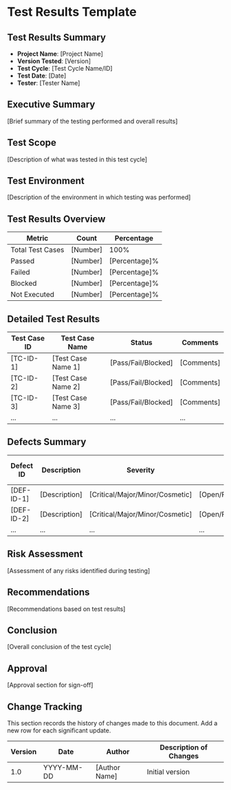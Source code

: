 # Test Results Template

## Test Results Summary
- **Project Name**: [Project Name]
- **Version Tested**: [Version]
- **Test Cycle**: [Test Cycle Name/ID]
- **Test Date**: [Date]
- **Tester**: [Tester Name]

## Executive Summary
[Brief summary of the testing performed and overall results]

## Test Scope
[Description of what was tested in this test cycle]

## Test Environment
[Description of the environment in which testing was performed]

## Test Results Overview
| Metric | Count | Percentage |
|--------|-------|------------|
| Total Test Cases | [Number] | 100% |
| Passed | [Number] | [Percentage]% |
| Failed | [Number] | [Percentage]% |
| Blocked | [Number] | [Percentage]% |
| Not Executed | [Number] | [Percentage]% |

## Detailed Test Results
| Test Case ID | Test Case Name | Status | Comments |
|--------------|----------------|--------|----------|
| [TC-ID-1] | [Test Case Name 1] | [Pass/Fail/Blocked] | [Comments] |
| [TC-ID-2] | [Test Case Name 2] | [Pass/Fail/Blocked] | [Comments] |
| [TC-ID-3] | [Test Case Name 3] | [Pass/Fail/Blocked] | [Comments] |
| ... | ... | ... | ... |

## Defects Summary
| Defect ID | Description | Severity | Status | Related Test Case |
|-----------|-------------|----------|--------|------------------|
| [DEF-ID-1] | [Description] | [Critical/Major/Minor/Cosmetic] | [Open/Fixed/Verified] | [TC-ID] |
| [DEF-ID-2] | [Description] | [Critical/Major/Minor/Cosmetic] | [Open/Fixed/Verified] | [TC-ID] |
| ... | ... | ... | ... | ... |

## Risk Assessment
[Assessment of any risks identified during testing]

## Recommendations
[Recommendations based on test results]

## Conclusion
[Overall conclusion of the test cycle]

## Approval
[Approval section for sign-off]

## Change Tracking

This section records the history of changes made to this document. Add a new row for each significant update.

| Version | Date | Author | Description of Changes |
|---------|------|--------|------------------------|
| 1.0 | YYYY-MM-DD | [Author Name] | Initial version |
